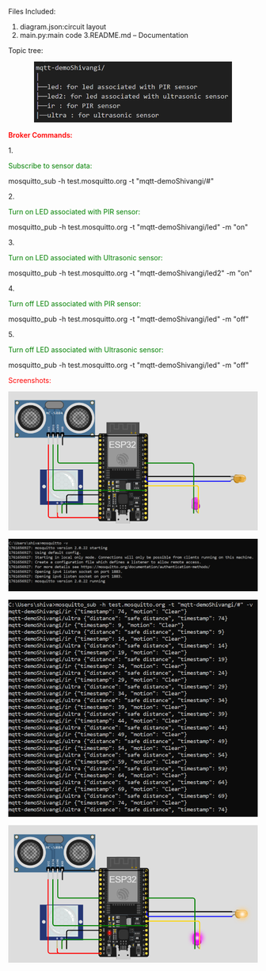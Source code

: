 Files Included:
1. diagram.json:circuit layout
2. main.py:main code
3.README.md – Documentation

Topic tree:
<p align="center">
  <img src="./topictree.png" alt="Simulation Screenshot" width="400"/>
</p>

<p style="color:red; font-weight:600;">Broker Commands:</p>
1. <p style="color:green; font weight:600;">Subscribe to sensor data:</p>
mosquitto_sub -h test.mosquitto.org -t "mqtt-demoShivangi/#"

2.<p style="color:green; font weight:600;">Turn on LED associated with PIR sensor:</p>
mosquitto_pub -h test.mosquitto.org -t "mqtt-demoShivangi/led" -m "on"

3.<p style="color:green; font weight:600;">Turn on LED associated with Ultrasonic sensor:</p>
mosquitto_pub -h test.mosquitto.org -t "mqtt-demoShivangi/led2" -m "on"

4.<p style="color:green; font weight:600;">Turn off LED associated with PIR sensor:</p>
mosquitto_pub -h test.mosquitto.org -t "mqtt-demoShivangi/led" -m "off"

5.<p style="color:green; font weight:600;"> Turn off LED associated with Ultrasonic sensor:</p>
mosquitto_pub -h test.mosquitto.org -t "mqtt-demoShivangi/led" -m "off"

<p style="color:red; font weight:600;">Screenshots:</p>
<p align="center">
  <img src="./image1.png" alt="Simulation Screenshot" width="600"/>
</p>
<p align="center">
  <img src="./image2.png" alt="Simulation Screenshot" width="600"/>
</p>
<p align="center">
  <img src="./image3.png" alt="Simulation Screenshot" width="600"/>
</p>
<p align="center">
  <img src="./image4.png" alt="Simulation Screenshot" width="600"/>
</p>

